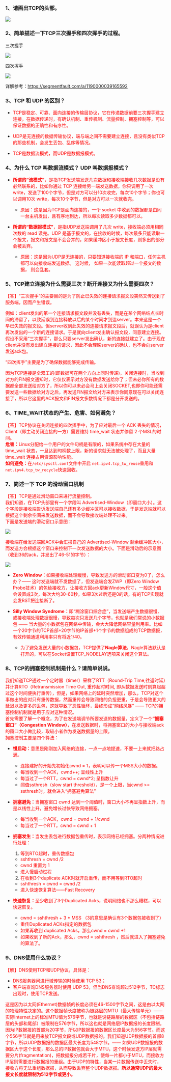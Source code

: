 ### 1、请画出TCP的头部。

![](https://github.com/SongLee24/LeetCode-Go/blob/main/%E5%85%AB%E8%82%A1%E6%96%87/images/tcp-header.png?raw=true)

### 2、简单描述一下TCP三次握手和四次挥手的过程。

三次握手

![](https://github.com/SongLee24/LeetCode-Go/blob/main/%E5%85%AB%E8%82%A1%E6%96%87/images/tcp-established.png?raw=true)

四次挥手

![](https://github.com/SongLee24/LeetCode-Go/blob/main/%E5%85%AB%E8%82%A1%E6%96%87/images/tcp-closed.png?raw=true)

详解参考：https://segmentfault.com/a/1190000039165592

### 3、TCP 和 UDP 的区别？

* <font color=red>TCP是稳定、可靠、面向连接的传输层协议，它在传递数据前要三次握手建立连接，在数据传递时，有确认机制、重传机制、流量控制、拥塞控制等，可以保证数据的正确性和有序性。</font>

* <font color=red>UDP是无连接的数据传输协议，端与端之间不需要建立连接，且没有类似TCP的那些机制，会发生丢包、乱序等情况。</font>

* <font color=red>TCP是数据流模式，而UDP是数据报模式。</font>

### 4、为什么 TCP 叫数据流模式？ UDP 叫数据报模式？

* <font color=red><b>所谓的“流模式”</b>，是指TCP发送端发送几次数据和接收端接收几次数据是没有必然联系的，比如你通过 TCP 连接给另一端发送数据，你只调用了一次 write，发送了100个字节，但是对方可以分10次收完，每次10个字节；你也可以调用10次 write，每次10个字节，但是对方可以一次就收完。</font>

    * <font color=red>原因：这是因为TCP是面向连接的，一个 socket 中收到的数据都是由同一台主机发出，且有序地到达，所以每次读取多少数据都可以。</font>

* <font color=red><b>所谓的“数据报模式”</b>，是指UDP发送端调用了几次 write，接收端必须用相同次数的 read 读完。UDP 是基于报文的，在接收的时候，每次最多只能读取一个报文，报文和报文是不会合并的，如果缓冲区小于报文长度，则多出的部分会被丢弃。</font>

    * <font color=red>原因：这是因为UDP是无连接的，只要知道接收端的 IP 和端口，任何主机都可以向接收端发送数据。 这时候， 如果一次能读取超过一个报文的数据， 则会乱套。</font>
  
### 5、TCP建立连接为什么需要三次？断开连接又为什么需要四次？

<font color=red>【答】“三次握手”的主要目的是为了防止已失效的连接请求报文段突然又传送到了服务端，因而产生错误。</font>

<font color=red>例如：client发出的第一个连接请求报文段并没有丢失，而是在某个网络结点长时间的滞留了，以致延误到连接释放以后的某个时间才到达server。本来这是一个早已失效的报文段。但server收到此失效的连接请求报文段后，就误认为是client再次发出的一个新的连接请求。于是就向client发出确认报文段，同意建立连接。假设不采用“三次握手”，那么只要server发出确认，新的连接就建立了。由于现在client并没有发出建立连接的请求，因此不会理睬server的确认，也不会向server发送ack包。</font>

<font color=red>“四次挥手”主要是为了确保数据能够完成传输。</font>

<font color=red>因为TCP连接是全双工的(即数据可在两个方向上同时传递)，关闭连接时，当收到对方的FIN报文通知时，它仅仅表示对方没有数据发送给你了；但未必你所有的数据都全部发送给对方了，所以你可以未必会马上会关闭SOCKET,也即你可能还需要发送一些数据给对方之后，再发送FIN报文给对方来表示你同意现在可以关闭连接了，所以它这里的ACK报文和FIN报文多数情况下都是分开发送的。</font>

### 6、TIME_WAIT状态的产生、危害、如何避免？

<font color=red>【答】TCP协议在关闭连接的四次挥手中，为了应对最后一个 ACK 丢失的情况，Client（即主动关闭连接的一方）需要维持 time_wait 状态并停留 2 个MSL的时间。<br>
<b>危害：</b>Linux分配给一个用户的文件句柄是有限的，如果系统中存在大量的 time_wait 状态，一旦达到句柄数上限，新的请求就无法被处理了，而且大量 time_wait 连接占用资源影响性能。<br>
<b>如何避免：</b>在`/etc/sysctl.conf`文件中开启 `net.ipv4.tcp_tw_reuse`重用和`net.ipv4.tcp_tw_recycle`快速回收。</font>

### 7、简述一下 TCP 的滑动窗口机制

<font color=red>【答】TCP是通过滑动窗口来进行流量控制。</font><br>
<font color=red>我们知道，在TCP头部里有一个字段叫 Advertised-Window（即窗口大小）。这个字段是接收端告诉发送端自己还有多少缓冲区可以接收数据，于是发送端就可以根据这个剩余空间来发送数据，而不会导致接收端处理不过来。</font><br>
<font color=red>下面是发送端的滑动窗口示意图：</font>

![](https://github.com/SongLee24/LeetCode-Go/blob/main/%E5%85%AB%E8%82%A1%E6%96%87/images/tcp-window1.png?raw=true)

<font color=red>接收端在给发送端回ACK中会汇报自己的 Advertised-Window 剩余缓冲区大小，而发送方会根据这个窗口来控制下一次发送数据的大小。下面是滑动后的示意图（收到36的ack，并发出了46-51的字节）：</font>

![](https://github.com/SongLee24/LeetCode-Go/blob/main/%E5%85%AB%E8%82%A1%E6%96%87/images/tcp-window2.png?raw=true)

* <font color=red><b>Zero Window：</b>如果接收端处理缓慢，导致发送方的滑动窗口变为0了，怎么办？—— 这时发送端就不发数据了，但发送端会发ZWP（即Zero Window Probe技术）的包给接收方，让接收方回ack更新Window尺寸，一般这个值会设置成3次，每次大约30-60秒。如果3次过后还是0的话，有的TCP实现就会发RST把连接断了。</font>
* <font color=red><b>Silly Window Syndrome：</b>即“糊涂窗口综合症”，当发送端产生数据很慢、或接收端处理数据很慢，导致每次只发送几个字节，也就是我们常说的小数据包 —— 当大量的小数据包在网络中传输，会大大降低网络容量利用率。比如一个20字节的TCP首部+20字节的IP首部+1个字节的数据组成的TCP数据报，有效传输通道利用率只有将近1/40。</font>

  * <font color=red>为了避免发送大量的小数据包，TCP提供了<b>Nagle算法</b>，Nagle算法默认是打开的，可以在Socket设置TCP_NODELAY选项来关闭这个算法。</font>
  
### 8、TCP的拥塞控制机制是什么？请简单说说。

<font color=red>我们知道TCP通过一个定时器（timer）采样了RTT（Round-Trip Time,往返时延）并计算RTO（Retransmission Time Out, 重传超时时间, 即从数据发送时刻算起超过这个时间便执行重传），但是，如果网络上的延时突然增加，那么，TCP对这个事做出的应对只有重传数据，然而重传会导致网络的负担更重，于是会导致更大的延迟以及更多的丢包，这就导致了恶性循环，最终形成“网络风暴” —— TCP的拥塞控制机制就是用于应对这种情况。</font><br>
<font color=red>首先需要了解一个概念，为了在发送端调节所要发送的数据量，定义了一个<b>“拥塞窗口”（Congestion Window）</b>，在发送数据时，将拥塞窗口的大小与接收端ack的窗口大小做比较，取较小者作为发送数据量的上限。</font><br>
<font color=red>拥塞控制主要是四个算法：</font>

* <font color=red><b>慢启动：</b>意思是刚刚加入网络的连接，一点一点地提速，不要一上来就把路占满。</font>

  * <font color=red>连接建好的开始先初始化cwnd = 1，表明可以传一个MSS大小的数据。</font>
  * <font color=red>每当收到一个ACK，cwnd++; 呈线性上升</font>
  * <font color=red>每当过了一个RTT，cwnd = cwnd*2; 呈指数让升</font>
  * <font color=red>阈值ssthresh（slow start threshold），是一个上限，当cwnd >= ssthresh时，就会进入“拥塞避免算法”</font>


* <font color=red><b>拥塞避免：</b>当拥塞窗口 cwnd 达到一个阈值时，窗口大小不再呈指数上升，而是以线性上升，避免增长过快导致网络拥塞。</font>

  * <font color=red>每当收到一个ACK，cwnd = cwnd + 1/cwnd</font>
  * <font color=red>每当过了一个RTT，cwnd = cwnd + 1</font>


* <font color=red><b>拥塞发生：</b>当发生丢包进行数据包重传时，表示网络已经拥塞。分两种情况进行处理：</font>

  1. <font color=red>等到RTO超时，重传数据包</font>

    * <font color=red>sshthresh =  cwnd /2</font>
    * <font color=red>cwnd 重置为 1</font>
    * <font color=red>进入慢启动过程</font>

  2. <font color=red>在收到3个duplicate ACK时就开启重传，而不用等到RTO超时</font>

    * <font color=red>sshthresh = cwnd = cwnd /2</font>
    * <font color=red>进入快速恢复算法——Fast Recovery</font>


* <font color=red><b>快速恢复：</b>至少收到了3个Duplicated Acks，说明网络也不那么糟糕，可以快速恢复。</font>

  * <font color=red>cwnd = sshthresh  + 3 * MSS （3的意思是确认有3个数据包被收到了）</font>
  * <font color=red>重传Duplicated ACKs指定的数据包</font>
  * <font color=red>如果再收到 duplicated Acks，那么cwnd = cwnd +1</font>
  * <font color=red>如果收到了新的Ack，那么，cwnd = sshthresh ，然后就进入了拥塞避免的算法了。</font>
  
### 9、DNS使用什么协议？

<font color=red>【解】DNS使用TCP和UDP协议，具体是：</font>

* <font color=red>DNS服务器间进行域传输的时候使用 TCP 53；</font>
* <font color=red>客户端查询DNS服务器时使用 UDP 53，但当DNS查询超过512字节，TC标志出现时，使用TCP发送。</font>

<font color=red>这是因为以太网(Ethernet)数据帧的长度必须在46-1500字节之间，这是由以太网的物理特性决定的。这个数据帧长度被称为链路层的MTU（最大传输单元）—— 实际Internet上的标准MTU值为576字节，也就是说链路层的数据区（不包括链路层的头部和尾部）被限制在576字节，所以这也就是网络层IP数据报的长度限制。</font><br>
<font color=red>因为IP数据报的首部为20字节，所以IP数据报的数据区长度最大为556字节。而这个556字节就是用来放TCP报文段或UDP数据报的。我们知道UDP数据报的首部8字节，所以UDP数据报的数据区最大长度为548字节。—— 如果UDP数据报的数据区大于这个长度，那么总的IP数据包就会大于MTU，这个时候发送方IP层就需要分片(fragmentation)，把数据报分成若干片，使每一片都小于MTU，而接收方IP层则需要进行数据报的重组。由于UDP的特性，当某一片数据传送中丢失时，接收方将无法重组数据报，从而导致丢弃整个UDP数据报。<b>所以通常UDP的最大报文长度就限制为512字节或更小。</b></font>
